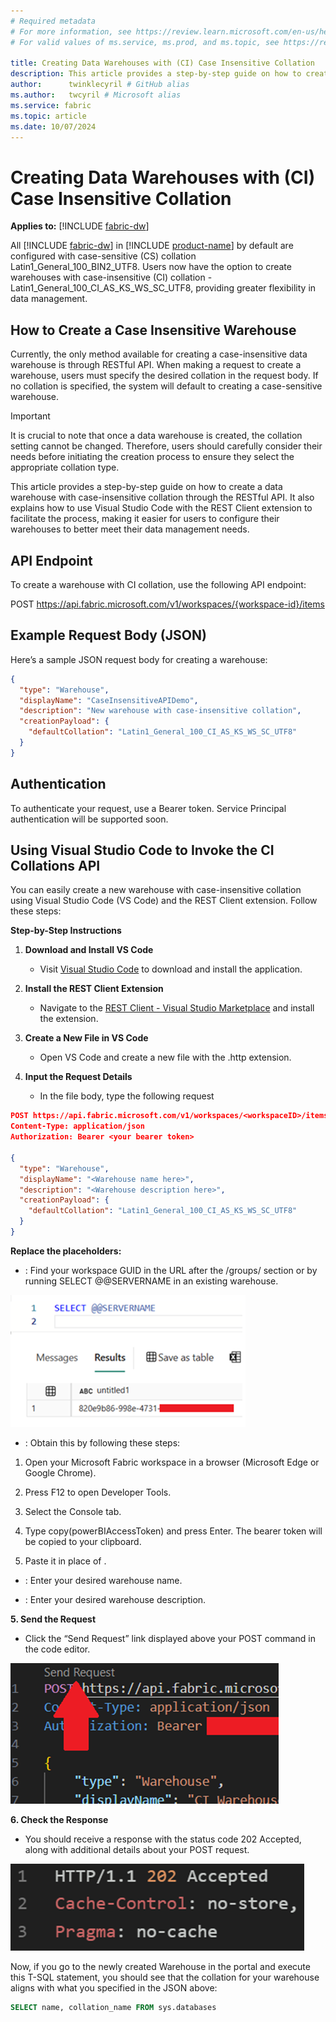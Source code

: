 ```yaml
---
# Required metadata
# For more information, see https://review.learn.microsoft.com/en-us/help/platform/learn-editor-add-metadata?branch=main
# For valid values of ms.service, ms.prod, and ms.topic, see https://review.learn.microsoft.com/en-us/help/platform/metadata-taxonomies?branch=main

title: Creating Data Warehouses with (CI) Case Insensitive Collation
description: This article provides a step-by-step guide on how to create a data warehouse with case-insensitive collation through the RESTful API. It also explains how to use Visual Studio Code with the REST Client extension to facilitate the process, making it easier for users to configure their warehouses to better meet their data management needs.
author:      twinklecyril # GitHub alias
ms.author:   twcyril # Microsoft alias
ms.service: fabric
ms.topic: article
ms.date: 10/07/2024
---
```

# Creating Data Warehouses with (CI) Case Insensitive Collation

**Applies to:** [!INCLUDE [fabric-dw](includes/applies-to-version/fabric-dw.md)]

All [!INCLUDE [fabric-dw](includes/fabric-dw.md)] in [!INCLUDE [product-name](../includes/product-name.md)] by default are configured with case-sensitive (CS) collation Latin1_General_100_BIN2_UTF8. Users now have the option to create warehouses with case-insensitive (CI) collation - Latin1_General_100_CI_AS_KS_WS_SC_UTF8, providing greater flexibility in data management.

## How to Create a Case Insensitive Warehouse

Currently, the only method available for creating a case-insensitive data warehouse is through RESTful API. When making a request to create a warehouse, users must specify the desired collation in the request body. If no collation is specified, the system will default to creating a case-sensitive warehouse.

> [!IMPORTANT]
>It is crucial to note that once a data warehouse is created, the collation setting cannot be changed. Therefore, users should carefully consider their needs before initiating the creation process to ensure they select the appropriate collation type.

This article provides a step-by-step guide on how to create a data warehouse with case-insensitive collation through the RESTful API. It also explains how to use Visual Studio Code with the REST Client extension to facilitate the process, making it easier for users to configure their warehouses to better meet their data management needs.

## API Endpoint

To create a warehouse with CI collation, use the following API endpoint:

POST https://api.fabric.microsoft.com/v1/workspaces/{workspace-id}/items

## Example Request Body (JSON)

Here’s a sample JSON request body for creating a warehouse:


```json
{ 
  "type": "Warehouse", 
  "displayName": "CaseInsensitiveAPIDemo", 
  "description": "New warehouse with case-insensitive collation", 
  "creationPayload": { 
    "defaultCollation": "Latin1_General_100_CI_AS_KS_WS_SC_UTF8" 
  } 
}
```

## Authentication

To authenticate your request, use a Bearer token. Service Principal authentication will be supported soon.

## Using Visual Studio Code to Invoke the CI Collations API

You can easily create a new warehouse with case-insensitive collation using Visual Studio Code (VS Code) and the REST Client extension. Follow these steps:

__Step-by-Step Instructions__

1. __Download and Install VS Code__

   - Visit [Visual Studio Code](https://code.visualstudio.com/download) to download and install the application.
   
1. __Install the REST Client Extension__

   - Navigate to the [REST Client - Visual Studio Marketplace](https://marketplace.visualstudio.com/items?itemName=humao.rest-client) and install the extension.
   
1. __Create a New File in VS Code__

   - Open VS Code and create a new file with the .http extension.
   
1. __Input the Request Details__

   - In the file body, type the following request
   

```json
POST https://api.fabric.microsoft.com/v1/workspaces/<workspaceID>/items HTTP/1.1 
Content-Type: application/json 
Authorization: Bearer <your bearer token> 

{ 
  "type": "Warehouse", 
  "displayName": "<Warehouse name here>", 
  "description": "<Warehouse description here>", 
  "creationPayload": { 
    "defaultCollation": "Latin1_General_100_CI_AS_KS_WS_SC_UTF8" 
  } 
}
```

__Replace the placeholders:__

- __<workspaceID>__: Find your workspace GUID in the URL after the /groups/ section or by running SELECT @@SERVERNAME in an existing warehouse.

![User's image](media/collation/image.png)

- __<your bearer token>__: Obtain this by following        these steps:

1. Open your Microsoft Fabric         workspace in a browser (Microsoft Edge or Google Chrome).

1. Press F12 to open Developer         Tools.

1. Select the Console tab.

1. Type copy(powerBIAccessToken)         and press Enter. The bearer token will be copied to your clipboard.

1. Paste it in place of <your  bearer token>.

- __<Warehouse name here>__: Enter your desired warehouse        name.

- __<Warehouse description here>__:        Enter your desired warehouse description.

__5. Send the Request__

- Click the “Send Request” link       displayed above your POST command in the code editor.

![User's image](media/collation/image2.png)

__6. Check the Response__

- You should receive a response with the status code 202 Accepted, along with additional details about your POST request.

![User's image](media/collation/image1.png)

Now, if you go to the newly created Warehouse in the portal and execute this T-SQL statement, you should see that the collation for your warehouse aligns with what you specified in the JSON above: 


```sql
SELECT name, collation_name FROM sys.databases 
```

